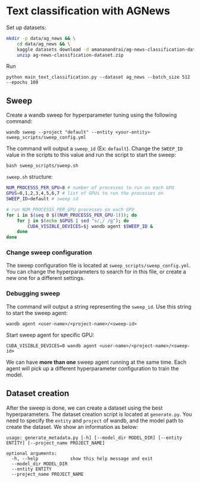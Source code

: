 # Text classification with AGNews
Set up datasets:
```bash
mkdir -p data/ag_news && \
    cd data/ag_news && \
    kaggle datasets download -d amananandrai/ag-news-classification-dataset && \
    unzip ag-news-classification-dataset.zip
```

Run

```
python main_text_classification.py --dataset ag_news --batch_size 512 --epochs 100
```

## Sweep
Create a wandb sweep for hyperparameter tuning using the following command:
```
wandb sweep --project "default" --entity <your-entity> sweep_scripts/sweep_config.yml
```

The command will output a `sweep_id` (Ex: `default`). Change the `SWEEP_ID` value in the scripts to this value and run the script to start the sweep:
```
bash sweep_scripts/sweep.sh
```

`sweep.sh` structure:
```bash
NUM_PROCESSS_PER_GPU=8 # number of processes to run on each GPU
GPUS=0,1,2,3,4,5,6,7 # list of GPUs to run the processes on
SWEEP_ID=default # sweep id

# run NUM_PROCESSS_PER_GPU processes on each GPU
for i in $(seq 0 $((NUM_PROCESSS_PER_GPU-1))); do
    for j in $(echo $GPUS | sed "s/,/ /g"); do
        CUDA_VISIBLE_DEVICES=$j wandb agent $SWEEP_ID &
    done
done
```

### Change sweep configuration
The sweep configuration file is located at `sweep_scripts/sweep_config.yml`. You can change the hyperparameters to search for in this file, or create a new one for a different settings.

### Debugging sweep
The command will output a string representing the `sweep_id`. Use this string to start the sweep agent:
```
wandb agent <user-name>/<project-name>/<sweep-id>
```

Start sweep agent for specific GPU:
```
CUDA_VISIBLE_DEVICES=0 wandb agent <user-name>/<project-name>/<sweep-id>
```

We can have **more than one** sweep agent running at the same time. Each agent will pick up a different hyperparameter configuration to train the model.

## Dataset creation
After the sweep is done, we can create a dataset using the best hyperparameters. The dataset creation script is located at `generate.py`. You need to specify the `entity` and `project` of wandb, and the model path to create the dataset. We show an information as below:
```
usage: generate_metadata.py [-h] [--model_dir MODEL_DIR] [--entity ENTITY] [--project_name PROJECT_NAME]

optional arguments:
  -h, --help            show this help message and exit
  --model_dir MODEL_DIR
  --entity ENTITY
  --project_name PROJECT_NAME
```

